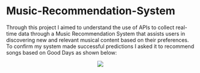 # Music-Recommendation-System
<p> Through this project I aimed to understand the use of APIs to collect real-time data through a Music Recommendation System that assists users in discovering new and relevant musical content based on their preferences.
To confirm my system made successful predictions I asked it to recommend songs based on Good Days as shown below: 
</p>
<p align="center">
  <img src="Output.png">
